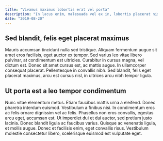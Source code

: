 ```yaml
---
title: "Vivamus maximus lobortis erat vel porta"
description: "In lacus enim, malesuada vel ex in, lobortis placerat nisi…"
date: "2019-08-20"
---
```


## Sed blandit, felis eget placerat maximus

Mauris accumsan tincidunt nulla sed tristique. Aliquam fermentum augue sit amet eros facilisis, eget auctor ex tempor. Sed varius leo vitae libero pulvinar, at condimentum est ultricies. Curabitur in cursus magna, vel dictum est. Donec sit amet cursus est, ac mattis augue. In ullamcorper consequat placerat. Pellentesque in convallis nibh. Sed blandit, felis eget placerat maximus, arcu est cursus nisl, in ultrices arcu nibh tempor ligula.

## Ut porta est a leo tempor condimentum

Nunc vitae elementum metus. Etiam faucibus mattis urna a eleifend. Donec pharetra interdum euismod. Vestibulum a finibus nisi. In condimentum eros ac felis ornare dignissim vel ac felis. Phasellus non eros convallis, egestas arcu eget, accumsan est. Ut imperdiet dui et dui auctor, sed pretium justo lacinia. Donec blandit ligula ac faucibus varius. Quisque ac venenatis ligula, et mollis augue. Donec et facilisis enim, eget convallis risus. Vestibulum molestie consectetur libero, scelerisque euismod est vulputate eget.
